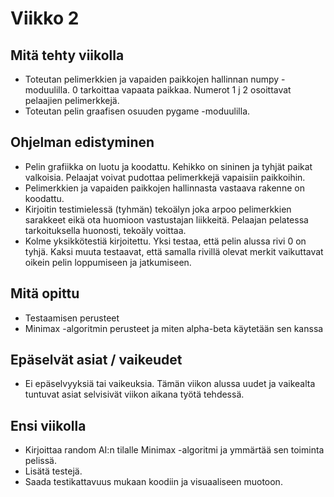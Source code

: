 # Viikko 2

## Mitä tehty viikolla
* Toteutan pelimerkkien ja vapaiden paikkojen hallinnan numpy -moduulilla. 0 tarkoittaa 
vapaata paikkaa. Numerot 1 j 2 osoittavat pelaajien pelimerkkejä.
* Toteutan pelin graafisen osuuden pygame -moduulilla.

## Ohjelman edistyminen
* Pelin grafiikka on luotu ja koodattu. Kehikko on sininen ja tyhjät paikat valkoisia. 
Pelaajat voivat pudottaa pelimerkkejä vapaisiin paikkoihin.
* Pelimerkkien ja vapaiden paikkojen hallinnasta vastaava rakenne on koodattu.
* Kirjoitin testimielessä (tyhmän) tekoälyn joka arpoo pelimerkkien sarakkeet eikä ota 
huomioon vastustajan liikkeitä. Pelaajan pelatessa tarkoituksella huonosti, tekoäly 
voittaa.
* Kolme yksikkötestiä kirjoitettu. Yksi testaa, että pelin alussa rivi 0 on tyhjä. 
Kaksi muuta testaavat, että samalla rivillä olevat merkit vaikuttavat oikein pelin 
loppumiseen ja jatkumiseen.

## Mitä opittu
* Testaamisen perusteet
* Minimax -algoritmin perusteet ja miten alpha-beta käytetään sen kanssa

## Epäselvät asiat / vaikeudet
* Ei epäselvyyksiä tai vaikeuksia. Tämän viikon alussa uudet ja vaikealta tuntuvat 
asiat selvisivät viikon aikana työtä tehdessä.

## Ensi viikolla
* Kirjoittaa random AI:n tilalle Minimax -algoritmi ja ymmärtää sen toiminta pelissä.
* Lisätä testejä.
* Saada testikattavuus mukaan koodiin ja visuaaliseen muotoon.

